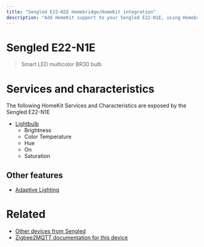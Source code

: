 ```yaml
---
title: "Sengled E22-N1E Homebridge/HomeKit integration"
description: "Add HomeKit support to your Sengled E22-N1E, using Homebridge, Zigbee2MQTT and homebridge-z2m."
---
```

<!---
This file has been GENERATED using src/docgen/docgen.ts
DO NOT EDIT THIS FILE MANUALLY!
-->
# Sengled E22-N1E
> Smart LED multicolor BR30 bulb


# Services and characteristics
The following HomeKit Services and Characteristics are exposed by
the Sengled E22-N1E

* [Lightbulb](../../light.md)
  * Brightness
  * Color Temperature
  * Hue
  * On
  * Saturation

## Other features
* [Adaptive Lighting](../../light.md)

# Related
* [Other devices from Sengled](../index.md#sengled)
* [Zigbee2MQTT documentation for this device](https://www.zigbee2mqtt.io/devices/E22-N1E.html)